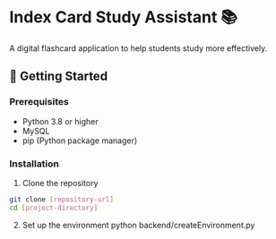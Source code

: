 # Index Card Study Assistant 📚

A digital flashcard application to help students study more effectively.

## 🚀 Getting Started

### Prerequisites
- Python 3.8 or higher
- MySQL
- pip (Python package manager)

### Installation

1. Clone the repository
```bash
git clone [repository-url]
cd [project-directory]
```

2. Set up the environment
python backend/createEnvironment.py